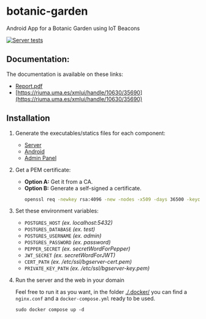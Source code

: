 # botanic-garden

Android App for a Botanic Garden using IoT Beacons

[![Server tests](https://github.com/adrisalas/botanic-garden/actions/workflows/server-test.yml/badge.svg?branch=main)](https://github.com/adrisalas/botanic-garden/actions/workflows/server-test.yml)

## Documentation: 
The documentation is available on these links: 
- [Report.pdf](./Report.pdf)
- [https://riuma.uma.es/xmlui/handle/10630/35690](https://riuma.uma.es/xmlui/handle/10630/35690)

## Installation

1. Generate the executables/statics files for each component:

   - [Server](./server/README.md)
   - [Android](./android/README.md)
   - [Admin Panel](./web/README.md)

2. Get a PEM certificate:

   - **Option A:** Get it from a CA.
   - **Option B:** Generate a self-signed a certificate.
     ```sh
     openssl req -newkey rsa:4096 -new -nodes -x509 -days 36500 -keyout "bgserver-key.pem" -out "bgserver-cert.pem" -addext "subjectAltName=DNS:${fill_this},IP:${fill_this}"
     ```

3. Set these environment variables:

   - `POSTGRES_HOST` _(ex. localhost:5432)_
   - `POSTGRES_DATABASE` _(ex. test)_
   - `POSTGRES_USERNAME` _(ex. admin)_
   - `POSTGRES_PASSWORD` _(ex. password)_
   - `PEPPER_SECRET` _(ex. secretWordForPepper)_
   - `JWT_SECRET` _(ex. secretWordForJWT)_
   - `CERT_PATH` _(ex. /etc/ssl/bgserver-cert.pem)_
   - `PRIVATE_KEY_PATH` _(ex. /etc/ssl/bgserver-key.pem)_

4. Run the server and the web in your domain

   Feel free to run it as you want, in the folder [./.docker/](./.docker/) you can find a `nginx.conf` and a `docker-compose.yml` ready to be used.

   ```docker
   sudo docker compose up -d
   ```
